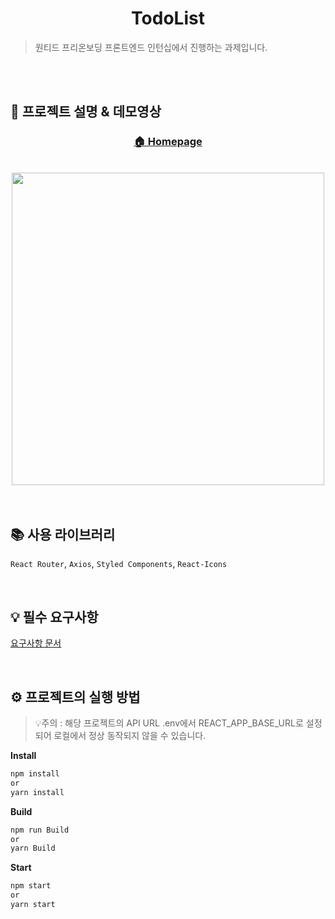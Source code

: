 <h1 align="center">TodoList </h1>

> 원티드 프리온보딩 프론트엔드 인턴십에서 진행하는 과제입니다.

  <br />
  <br />
    
## 📖 프로젝트 설명 & 데모영상

<div align="center">
  <h3><a href="https://wanted-pre-onboarding-frontend-whl5105.vercel.app" target="_blank">🏠 Homepage</a></h3>
  <br/>
  <img src="https://user-images.githubusercontent.com/73993670/218414613-58921363-4535-4186-818c-5e8cd80e43bc.gif" width="500" >
</div>

<br />
<br />

## 📚 사용 라이브러리

`React Router`,
`Axios`,
`Styled Components`,
`React-Icons`

  <br />

## 💡 필수 요구사항
[요구사항 문서](https://github.com/walking-sunset/selection-task)

<br />

## ⚙️ 프로젝트의 실행 방법

> 💡주의 : 해당 프로젝트의 API URL .env에서 REACT_APP_BASE_URL로 설정되어 로컬에서 정상 동작되지 않을 수 있습니다.

**Install**
```bash
npm install
or
yarn install
```

**Build**
```bash
npm run Build
or
yarn Build
```

**Start**
```bash
npm start
or
yarn start
```
